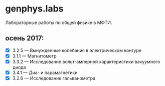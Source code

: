 # genphys.labs
Лабораторные работы по общей физике в МФТИ.

## осень 2017:
- [x]  3.2.5 &mdash;  Вынужденные колебания в электрическом контуре  
- [x]  3.1.1 &mdash;  Магнитометр
- [x]  3.3.2 &mdash;  Исследование вольт-амперной характеристики вакуумного диода
- [x]  3.4.1 &mdash;  Диа- и парамагнетики
- [x]  3.2.6 &mdash;  Исследование гальванометра
